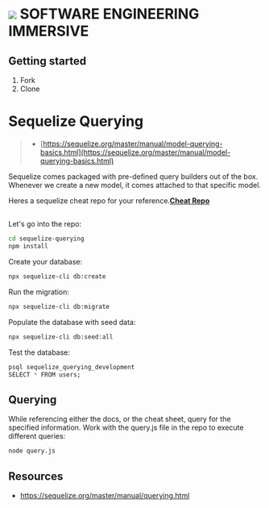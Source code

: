 # ![](https://ga-dash.s3.amazonaws.com/production/assets/logo-9f88ae6c9c3871690e33280fcf557f33.png) SOFTWARE ENGINEERING IMMERSIVE

## Getting started

1. Fork
1. Clone

# Sequelize Querying

> - [https://sequelize.org/master/manual/model-querying-basics.html](https://sequelize.org/master/manual/model-querying-basics.html)

Sequelize comes packaged with pre-defined query builders out of the box. Whenever we create a new model, it comes attached to that specific model.

Heres a sequelize cheat repo for your reference.**[Cheat Repo](https://github.com/SEI-R-10-5/Sequelize-Cheatsheet)**

##

Let's go into the repo:

```sh
cd sequelize-querying
npm install
```

Create your database:

```sh
npx sequelize-cli db:create
```

Run the migration:

```sh
npx sequelize-cli db:migrate
```

Populate the database with seed data:

```sh
npx sequelize-cli db:seed:all
```

Test the database:

```sh
psql sequelize_querying_development
SELECT * FROM users;
```

## Querying

While referencing either the docs, or the cheat sheet, query for the specified information. Work with the query.js file in the repo to execute different queries:

```sh
node query.js
```

## Resources

- https://sequelize.org/master/manual/querying.html

